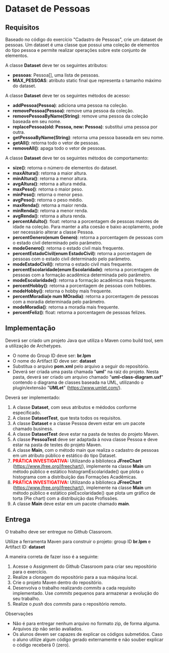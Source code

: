 # Dataset de Pessoas
   
## Requisitos

Baseado no código do exercício "Cadastro de Pessoas", crie um dataset de pessoas. Um dataset é uma classe que possui uma coleção de elementos do tipo pessoa e permite realizar operações sobre este conjunto de elementos.

A classe **Dataset** deve ter os seguintes atributos:

*   **pessoas**: Pessoa[], uma lista de pessoas.
*   **MAX_PESSOAS**: atributo static final que representa o tamanho máximo do dataset.
   
A classe **Dataset** deve ter os seguintes métodos de acesso:

*   **addPessoa(Pessoa)**: adiciona uma pessoa na coleção.
*   **removePessoa(Pessoa)**: remove uma pessoa da coleção.
*   **removePessoaByName(String)**: remove uma pessoa da coleção baseada em seu nome.
*   **replacePessoa(old: Pessoa, new: Pessoa)**: substitui uma pessoa por outra.
*   **getPessoaByName(String)**: retorna uma pessoa baseada em seu nome.
*   **getAll()**: retorna todo o vetor de pessoas.
*   **removeAll()**: apaga todo o vetor de pessoas.

A classe **Dataset** deve ter os seguintes métodos de comportamento:

*   **size()**: retorna o número de elementos do dataset.
*   **maxAltura()**: retorna a maior altura.
*   **minAltura()**: retorna a menor altura.
*   **avgAltura()**: retorna a altura média.
*   **maxPeso()**: retorna o maior peso.
*   **minPeso()**: retorna o menor peso.
*   **avgPeso()**: retorna o peso médio.
*   **maxRenda()**: retorna a maior renda.
*   **minRenda()**: retorna a menor renda.
*   **avgRenda()**: retorna a altura renda.
*   **percentAdulto()**: float: retorna a porcentagem de pessoas maiores de idade na coleção. Para manter a alta coesão e baixo acoplamento, pode ser necessário alterar a classe Pessoa.
*   **percentGenero(enum Genero)**: retorna a porcentagem de pessoas com o estado civil determinado pelo parâmetro.
*   **modeGenero()**: retorna o estado civil mais frequente.
*   **percentEstadoCivil(enum EstadoCivil)**: retorna a porcentagem de pessoas com o estado civil determinado pelo parâmetro.
*   **modeEstadoCivil()**: retorna o estado civil mais frequente.
*   **percentEscolaridade(enum  Escolaridade)**: retorna a porcentagem de pessoas com a formação acadêmica determinada pelo parâmetro.
*   **modeEscolaridade()**: retorna a formação acadêmica mais frequente.
*   **percentHobby()**: retorna a porcentagem de pessoas com hobbies.
*   **modeHobby()**: retorna o hobby mais frequente.
*   **percentMoradia(e num MOradia)**: retorna a porcentagem de pessoas com a moradia determinada pelo parâmetro.
*   **modeMoradia()**: retorna a moradia mais frequente.
*   **percentFeliz()**: float: retorna a porcentagem de pessoas felizes.


## Implementação

Deverá ser criado um projeto Java que utiliza o Maven como build tool, sem a utilização de Archetypes.

*  O nome do Group ID deve ser: **br.lpm**
*  O nome do Artifact ID deve ser: **dataset**
*  Substitua o arquivo **pom.xml** pelo arquivo a seguir do repositório.
*  Deverá ser criada uma pasta chamada "**uml**" na raiz do projeto. Nesta pasta, deverá ser criado um arquivo chamado "**uml-class-diagram.uxf**" contendo o diagrama de classes baseada na UML, utilizando o plugin/extensão "**UMLet**" (https://www.umlet.com/).

Deverá ser implementado:

1.  A classe **Dataset**, com seus atributos e médodos conforme especificado.
2.  A classe **DatasetTest**, que testa todos os requisitos. 
3.  A classe **Dataset** e a classe Pessoa devem estar em um pacote chamado business.
4.  A classe **DatasetTest** deve estar na pasta de testes do projeto Maven.
5.  A classe **PessoaTest** deve ser adaptada à nova classe Pessoa e deve estar na pasta de testes do projeto Maven.
6.  A classe **Main**, com o método main que realiza o cadastro de pessoas em um atributo público e estático do tipo Dataset.
7.  **<span style="color:red">PRÁTICA INVESTIGATIVA</span>:** Utilizando a biblioteca **JFreeChart** (https://www.jfree.org/jfreechart/), implemente na classe **Main** um método público e estático histogramEscolaridade() que plota o histograma com a distribuição das Formações Acadêmicas.
8.  **<span style="color:red">PRÁTICA INVESTIGATIVA</span>:** Utilizando a biblioteca **JFreeChart** (https://www.jfree.org/jfreechart/), implemente na classe **Main** um método público e estático pieEscolaridade() que plota um gráfico de torta (Pie chart) com a distribuição das Profissões.
9.  A classe **Main** deve estar em um pacote chamado **main**.

## Entrega

O trabalho deve ser entregue no Github Classroom.

Utilize a ferramenta Maven para construir o projeto: group ID **br.lpm** e Artifact ID: **dataset**

A maneira correta de fazer isso é a seguinte:

1. Acesse o Assignment do Github Classroom para criar seu repositório para o exercício.
2. Realize a clonagem do repositório para a sua máquina local.
3. Crie o projeto Maven dentro do repositório.
4. Desenvolva o trabalho realizando _commits_ a cada requisito implementado. Use _commits_ pequenos para armazenar a evolução do seu trabalho.
5. Realize o _push_ dos _commits_ para o repositório remoto.

Observações

* Não é para entregar nenhum arquivo no formato zip, de forma alguma. Arquivos zip não serão avaliados.
* Os alunos devem ser capazes de explicar os códigos submetidos. Caso o aluno utilize algum código gerado externamente e não souber explicar o código receberá 0 (zero).